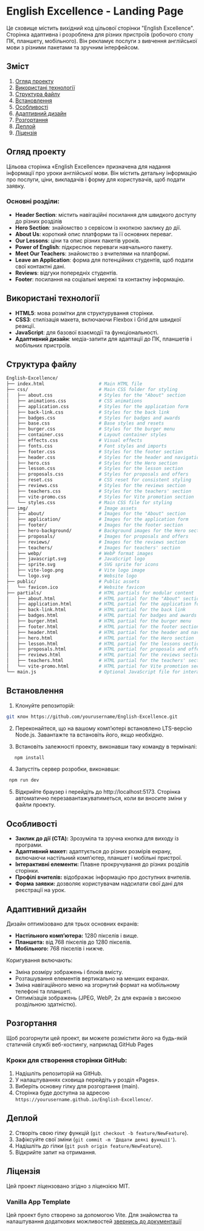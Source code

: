 # English Excellence - Landing Page

Це сховище містить вихідний код цільової сторінки "English Excellence". Сторінка
адаптивна і розроблена для різних пристроїв (робочого столу ПК, планшету,
мобільного). Він рекламує послуги з вивчення англійської мови з різними пакетами
та зручним інтерфейсом.

## Зміст

1. [Огляд проекту](#огляд-проекту)
2. [Використані технології](#використані-ехнології)
3. [Структура файлу](#структура-файлу)
4. [Встановлення](#встановлення)
5. [Особливості](#особливості)
6. [Адаптивний дизайн](#адаптивний-дизайн)
7. [Розгортання](#розгортання)
8. [Деплой](#деплой)
9. [Ліцензія](#ліцензія)

## Огляд проекту

Цільова сторінка «English Excellence» призначена для надання інформації про
уроки англійської мови. Він містить детальну інформацію про послуги, ціни,
викладачів і форму для користувачів, щоб подати заявку.

### Основні розділи:

- **Header Section**: містить навігаційні посилання для швидкого доступу до
  різних розділів
- **Hero Section**: знайомство з сервісом із кнопкою заклику до дії.
- **About Us**: короткий опис платформи та її основних переваг.
- **Our Lessons**: ціни та опис різних пакетів уроків.
- **Power of English**: підкреслює переваги навчального пакету.
- **Meet Our Teachers**: знайомство з вчителями на платформі.
- **Leave an Application**: форма для потенційних студентів, щоб подати свої
  контактні дані.
- **Reviews**: відгуки попередніх студентів.
- **Footer**: посилання на соціальні мережі та контактну інформацію.

## Використані технології

- **HTML5**: мова розмітки для структурування сторінки.
- **CSS3**: стилізація макета, включаючи Flexbox і Grid для швидкої реакції.
- **JavaScript**: для базової взаємодії та функціональності.
- **Адаптивний дизайн**: медіа-запити для адаптації до ПК, планшетів і мобільних
  пристроїв.

## Структура файлу

```bash
English-Excellence/
├── index.html                    # Main HTML file
├── css/                          # Main CSS folder for styling
│   ├── about.css                 # Styles for the "About" section
│   ├── animations.css            # CSS animations
│   ├── application.css           # Styles for the application form
│   ├── back-link.css             # Styles for the back link
│   ├── badges.css                # Styles for badges and awards
│   ├── base.css                  # Base styles and resets
│   ├── burger.css                # Styles for the burger menu
│   ├── container.css             # Layout container styles
│   ├── effects.css               # Visual effects
│   ├── fonts.css                 # Font styles and imports
│   ├── footer.css                # Styles for the footer section
│   ├── header.css                # Styles for the header and navigation
│   ├── hero.css                  # Styles for the Hero section
│   ├── lesson.css                # Styles for the lesson section
│   ├── proposals.css             # Styles for proposals and offers
│   ├── reset.css                 # CSS reset for consistent styling
│   ├── reviews.css               # Styles for the reviews section
│   ├── teachers.css              # Styles for the teachers' section
│   ├── vite-promo.css            # Styles for Vite promotion section
│   └── styles.css                # Main CSS file for styling
├── img/                          # Image assets
│   ├── about/                    # Images for the "About" section
│   ├── application/              # Images for the application form
│   ├── footer/                   # Images for the footer section
│   ├── hero-background/          # Background images for the Hero section
│   ├── proposals/                # Images for proposals and offers
│   ├── reviews/                  # Images for the reviews section
│   ├── teachers/                 # Images for teachers' section
│   ├── webp/                     # WebP format images
│   ├── javascript.svg            # JavaScript logo
│   ├── sprite.svg                # SVG sprite for icons
│   ├── vite-logo.png             # Vite logo image
│   └── logo.svg                  # Website logo
├── public/                       # Public assets
│   └── favicon.ico               # Website favicon
├── partials/                     # HTML partials for modular content
│   ├── about.html                # HTML partial for the "About" section
│   ├── application.html          # HTML partial for the application form
│   ├── back-link.html            # HTML partial for the back link
│   ├── badges.html               # HTML partial for badges and awards
│   ├── burger.html               # HTML partial for the burger menu
│   ├── footer.html               # HTML partial for the footer section
│   ├── header.html               # HTML partial for the header and navigation
│   ├── hero.html                 # HTML partial for the Hero section
│   ├── lesson.html               # HTML partial for the lessons section
│   ├── proposals.html            # HTML partial for proposals and offers
│   ├── reviews.html              # HTML partial for the reviews section
│   ├── teachers.html             # HTML partial for the teachers' section
│   └── vite-promo.html           # HTML partial for Vite promotion section
└── main.js                       # Optional JavaScript file for interactivity
```

## Встановлення

1. Клонуйте репозиторій:

```bash
git клон https://github.com/yourusername/English-Excellence.git
```

2. Переконайтеся, що на вашому комп’ютері встановлено LTS-версію Node.js.
   Завантажте та встановіть його, якщо необхідно.

3. Встановіть залежності проекту, виконавши таку команду в терміналі:

```bash
   npm install
```

4. Запустіть сервер розробки, виконавши:

```bash
 npm run dev
```

5. Відкрийте браузер і перейдіть до http://localhost:5173. Сторінка автоматично
   перезавантажуватиметься, коли ви вносите зміни у файли проекту.

## Особливості

- **Заклик до дії (CTA):** Зрозуміла та зручна кнопка для виходу із програми.
- **Адаптивний макет:** адаптується до різних розмірів екрану, включаючи
  настільний комп’ютер, планшет і мобільні пристрої.
- **Інтерактивні елементи:** Плавне прокручування до різних розділів сторінки.
- **Профілі вчителів:** відображає інформацію про доступних вчителів.
- **Форма заявки:** дозволяє користувачам надсилати свої дані для реєстрації на
  урок.

## Адаптивний дизайн

Дизайн оптимізовано для трьох основних екранів:

- **Настільного комп’ютера:** 1280 пікселів і вище.
- **Планшета:** від 768 пікселів до 1280 пікселів.
- **Мобільного:** 768 пікселів і нижче.

Коригування включають:

- Зміна розміру зображень і блоків вмісту.
- Розташування елементів вертикально на менших екранах.
- Зміна навігаційного меню на згорнутий формат на мобільному телефоні та
  планшеті.
- Оптимізація зображень (JPEG, WebP, 2x для екранів з високою роздільною
  здатністю).

## Розгортання

Щоб розгорнути цей проект, ви можете розмістити його на будь-якій статичній
службі веб-хостингу, наприклад GitHub Pages

### Кроки для створення сторінки GitHub:

1. Надішліть репозиторій на GitHub.
2. У налаштуваннях сховища перейдіть у розділ «Pages».
3. Виберіть основну гілку для розгортання (main).
4. Сторінка буде доступна за адресою
   `https://yourusername.github.io/English-Excellence/`.

## Деплой

2. Створіть свою гілку функцій (`git checkout -b feature/NewFeature`).
3. Зафіксуйте свої зміни (`git commit -m 'Додати деякі функції'`).
4. Надішліть до гілки (`git push origin feature/NewFeature`).
5. Відкрийте запит на отримання.

## Ліцензія

Цей проект ліцензовано згідно з ліцензією MIT.

### Vanilla App Template

Цей проект було створено за допомогою Vite. Для знайомства та налаштування
додаткових можливостей [звернись до документації](https://vitejs.dev/)

